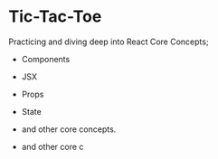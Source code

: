 # Tic-Tac-Toe

Practicing and diving deep into React Core Concepts; 
- Components
- JSX
- Props
- State
- and other core concepts.

- and other core c